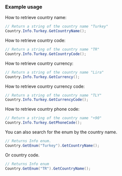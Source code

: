 
### Example usage

How to retrieve country name:
```csharp
// Return a string of the country name "Turkey"
Country.Info.Turkey.GetCountryName();
```
How to retrieve country code:
```csharp
// Return a string of the country name "TR"
Country.Info.Turkey.GetCountryCode();
```
How to retrieve country currency:
```csharp
// Return a string of the country name "Lira"
Country.Info.Turkey.GetCurrency();
```
How to retrieve country currency code:
```csharp
// Return a string of the country name "TLY"
Country.Info.Turkey.GetCurrencyCode();
```
How to retrieve country phone code:
```csharp
// Return a string of the country name "+90"
Country.Info.Turkey.GetPhoneCode();
```

You can also search for the enum by the country name.
```csharp
// Returns Info enum.
Country.GetEnum("Turkey").GetCountryName();
```
Or country code.
```csharp
// Returns Info enum
Country.GetEnum("TR").GetCountryName();
```
